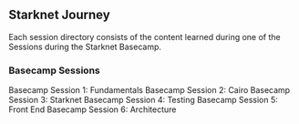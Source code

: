 ## Starknet Journey

Each session directory consists of the content learned during one of the Sessions during the Starknet Basecamp.

### Basecamp Sessions

Basecamp Session 1: Fundamentals
Basecamp Session 2: Cairo
Basecamp Session 3: Starknet
Basecamp Session 4: Testing
Basecamp Session 5: Front End
Basecamp Session 6: Architecture
